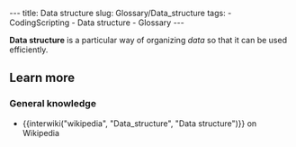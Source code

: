 --- title: Data structure slug: Glossary/Data_structure tags: - CodingScripting - Data structure - Glossary ---

**Data structure** is a particular way of organizing *data* so that it can be used efficiently.

## Learn more

### <span class="highlight-span">General knowledge</span>

- {{interwiki("wikipedia", "Data\_structure", "Data structure")}} on Wikipedia
